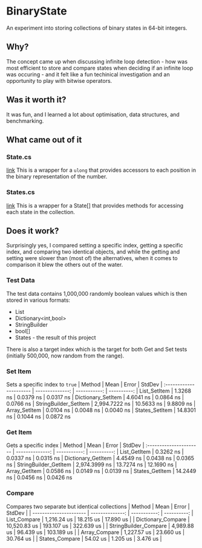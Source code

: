 # BinaryState
An experiment into storing collections of binary states in 64-bit integers.

## Why?
The concept came up when discussing infinite loop detection - how was most efficient to store and compare states when deciding if an infinite loop was occuring - and it felt like a fun techinical investigation and an opportunity to play with bitwise operators.

## Was it worth it?
It was fun, and I learned a lot about optimisation, data structures, and benchmarking.

## What came out of it
### State.cs 
[link](https://github.com/SimonCull/BinaryState/blob/master/BinaryState/State.cs)
This is a wrapper for a `ulong` that provides accessors to each position in the binary representation of the number.

### States.cs
[link](https://github.com/SimonCull/BinaryState/blob/master/BinaryState/States.cs)
This is a wrapper for a State[] that provides methods for accessing each state in the collection.

## Does it work?
Surprisingly yes, I compared setting a specific index, getting a specific index, and comparing two identical objects, and while the getting and setting were slower than (most of) the alternatives, when it comes to comparison it blew the others out of the water.

### Test Data
The test data contains 1,000,000 randomly boolean values which is then stored in various formats:
* List<bool>
* Dictionary<int,bool>
* StringBuilder
* bool[]
* States - the result of this project
  
There is also a target index which is the target for both Get and Set tests (initially 500,000, now random from the range).

### Set Item
Sets a specific index to `true`
| Method | Mean | Error | StdDev
| :----------------------   | --------------:   | -----------:  | ----------:
| List_SetItem | 1.3268 ns | 0.0379 ns | 0.0317 ns
| Dictionary_SetItem | 4.6041 ns | 0.0864 ns | 0.0766 ns
| StringBuilder_SetItem | 2,994.7222 ns | 10.5633 ns | 9.8809 ns
| Array_SetItem | 0.0104 ns | 0.0048 ns | 0.0040 ns
| States_SetItem | 14.8301 ns | 0.1044 ns | 0.0872 ns

### Get Item
Gets a specific index
| Method | Mean | Error | StdDev
| :----------------------   | --------------:   | -----------:  | ----------:
| List_GetItem | 0.3262 ns | 0.0337 ns | 0.0315 ns
| Dictionary_GetItem | 4.4549 ns | 0.0438 ns | 0.0365 ns
| StringBuilder_GetItem | 2,974.3999 ns | 13.7274 ns | 12.1690 ns
| Array_GetItem | 0.0586 ns | 0.0149 ns | 0.0139 ns
| States_GetItem | 14.2449 ns | 0.0456 ns | 0.0426 ns

### Compare
Compares two separate but identical collections
| Method | Mean | Error | StdDev |
| ----------------------  | --------------:   | -----------:  | ----------:
| List_Compare | 1,216.24 us | 18.215 us | 17.890 us |
| Dictionary_Compare | 10,520.83 us | 193.107 us | 322.639 us |
| StringBuilder_Compare | 4,989.88 us | 96.439 us | 103.189 us |
| Array_Compare | 1,227.57 us | 23.660 us | 30.764 us |
| States_Compare | 54.02 us | 1.205 us | 3.476 us |
